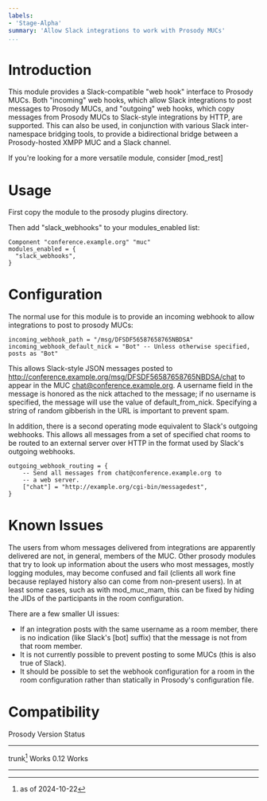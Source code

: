 ```yaml
---
labels:
- 'Stage-Alpha'
summary: 'Allow Slack integrations to work with Prosody MUCs'
...
```


Introduction
============

This module provides a Slack-compatible "web hook" interface to Prosody MUCs.
Both "incoming" web hooks, which allow Slack integrations to post messages
to Prosody MUCs, and "outgoing" web hooks, which copy messages from Prosody
MUCs to Slack-style integrations by HTTP, are supported. This can also be
used, in conjunction with various Slack inter-namespace bridging tools, to
provide a bidirectional bridge between a Prosody-hosted XMPP MUC and a Slack
channel.

If you're looking for a more versatile module, consider [mod_rest]

Usage
=====

First copy the module to the prosody plugins directory.

Then add "slack\_webhooks" to your modules\_enabled list:

``` {.lua}
Component "conference.example.org" "muc"
modules_enabled = {
  "slack_webhooks",
}
```

Configuration
=============

The normal use for this module is to provide an incoming webhook to allow
integrations to post to prosody MUCs:

``` {.lua}
incoming_webhook_path = "/msg/DFSDF56587658765NBDSA"
incoming_webhook_default_nick = "Bot" -- Unless otherwise specified, posts as "Bot"
```

This allows Slack-style JSON messages posted to http://conference.example.org/msg/DFSDF56587658765NBDSA/chat to appear in the MUC chat@conference.example.org. A username field in the message is honored as the nick attached to the message; if no username is specified, the message will use the value of default_from_nick.
Specifying a string of random gibberish in the URL is important to prevent spam.

In addition, there is a second operating mode equivalent to Slack's outgoing
webhooks. This allows all messages from a set of specified chat rooms to be
routed to an external server over HTTP in the format used by Slack's
outgoing webhooks.
``` {.lua}
outgoing_webhook_routing = {
	-- Send all messages from chat@conference.example.org to
	-- a web server.
	["chat"] = "http://example.org/cgi-bin/messagedest",
}
```

Known Issues
============

The users from whom messages delivered from integrations are apparently
delivered are not, in general, members of the MUC. Other prosody modules
that try to look up information about the users who most messages, mostly
logging modules, may become confused and fail (clients all work fine because
replayed history also can come from non-present users). In at least some cases,
such as with mod_muc_mam, this can be fixed by hiding the JIDs of the
participants in the room configuration.

There are a few smaller UI issues:

* If an integration posts with the same username as a room member, there is
  no indication (like Slack's [bot] suffix) that the message is not from that
  room member.
* It is not currently possible to prevent posting to some MUCs (this is
  also true of Slack).
* It should be possible to set the webhook configuration for a room in the
  room configuration rather than statically in Prosody's configuration file.

Compatibility
=============

  Prosody Version   Status
  ----------------- -----------
  trunk[^1]         Works
  0.12              Works
  ----------------- -----------

[^1]: as of 2024-10-22

